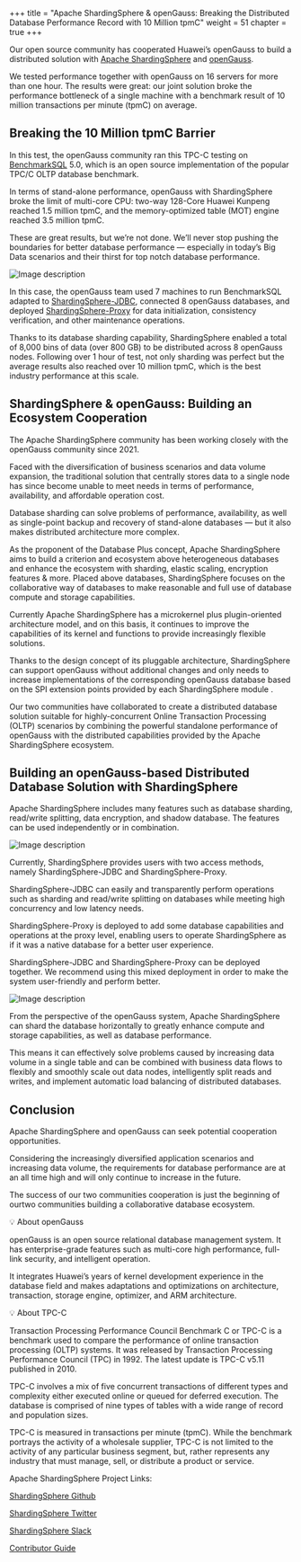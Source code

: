 +++ 
title = "Apache ShardingSphere & openGauss: Breaking the Distributed Database Performance Record with 10 Million tpmC"
weight = 51
chapter = true 
+++

Our open source community has cooperated Huawei’s openGauss to build a distributed solution with [Apache ShardingSphere](https://shardingsphere.apache.org/) and [openGauss](https://opengauss.org/en/).

We tested performance together with openGauss on 16 servers for more than one hour. The results were great: our joint solution broke the performance bottleneck of a single machine with a benchmark result of 10 million transactions per minute (tpmC) on average.


## Breaking the 10 Million tpmC Barrier
In this test, the openGauss community ran this TPC-C testing on [BenchmarkSQL](https://www.postgresql.org/message-id/CAGBW59f9q2Y4v-B3D8gje3xUsWz2Z-WaK9wYx4%3DhCY1zN%3D7%2BBQ%40mail.gmail.com) 5.0, which is an open source implementation of the popular TPC/C OLTP database benchmark.

In terms of stand-alone performance, openGauss with ShardingSphere broke the limit of multi-core CPU: two-way 128-Core Huawei Kunpeng reached 1.5 million tpmC, and the memory-optimized table (MOT) engine reached 3.5 million tpmC.

These are great results, but we’re not done. We’ll never stop pushing the boundaries for better database performance — especially in today’s Big Data scenarios and their thirst for top notch database performance.

![Image description](https://dev-to-uploads.s3.amazonaws.com/uploads/articles/tz0oyppd6vh7l1466ug5.png)

In this case, the openGauss team used 7 machines to run BenchmarkSQL adapted to [ShardingSphere-JDBC](https://shardingsphere.apache.org/document/current/en/overview/#shardingsphere-jdbc), connected 8 openGauss databases, and deployed [ShardingSphere-Proxy](https://shardingsphere.apache.org/document/current/en/overview/#shardingsphere-jdbc) for data initialization, consistency verification, and other maintenance operations.

Thanks to its database sharding capability, ShardingSphere enabled a total of 8,000 bins of data (over 800 GB) to be distributed across 8 openGauss nodes. Following over 1 hour of test, not only sharding was perfect but the average results also reached over 10 million tpmC, which is the best industry performance at this scale.


## ShardingSphere & openGauss: Building an Ecosystem Cooperation

The Apache ShardingSphere community has been working closely with the openGauss community since 2021.

Faced with the diversification of business scenarios and data volume expansion, the traditional solution that centrally stores data to a single node has since become unable to meet needs in terms of performance, availability, and affordable operation cost.

Database sharding can solve problems of performance, availability, as well as single-point backup and recovery of stand-alone databases — but it also makes distributed architecture more complex.

As the proponent of the Database Plus concept, Apache ShardingSphere aims to build a criterion and ecosystem above heterogeneous databases and enhance the ecosystem with sharding, elastic scaling, encryption features & more. Placed above databases, ShardingSphere focuses on the collaborative way of databases to make reasonable and full use of database compute and storage capabilities.

Currently Apache ShardingSphere has a microkernel plus plugin-oriented architecture model, and on this basis, it continues to improve the capabilities of its kernel and functions to provide increasingly flexible solutions.

Thanks to the design concept of its pluggable architecture, ShardingSphere can support openGauss without additional changes and only needs to increase implementations of the corresponding openGauss database based on the SPI extension points provided by each ShardingSphere module .

Our two communities have collaborated to create a distributed database solution suitable for highly-concurrent Online Transaction Processing (OLTP) scenarios by combining the powerful standalone performance of openGauss with the distributed capabilities provided by the Apache ShardingSphere ecosystem.


## Building an openGauss-based Distributed Database Solution with ShardingSphere
Apache ShardingSphere includes many features such as database sharding, read/write splitting, data encryption, and shadow database. The features can be used independently or in combination.

![Image description](https://dev-to-uploads.s3.amazonaws.com/uploads/articles/jq8uhm2w25yk8r3n8xvh.png)

Currently, ShardingSphere provides users with two access methods, namely ShardingSphere-JDBC and ShardingSphere-Proxy.

ShardingSphere-JDBC can easily and transparently perform operations such as sharding and read/write splitting on databases while meeting high concurrency and low latency needs.

ShardingSphere-Proxy is deployed to add some database capabilities and operations at the proxy level, enabling users to operate ShardingSphere as if it was a native database for a better user experience.

ShardingSphere-JDBC and ShardingSphere-Proxy can be deployed together. We recommend using this mixed deployment in order to make the system user-friendly and perform better.


![Image description](https://dev-to-uploads.s3.amazonaws.com/uploads/articles/nla348ta7qgxuwa8ghb6.png)

From the perspective of the openGauss system, Apache ShardingSphere can shard the database horizontally to greatly enhance compute and storage capabilities, as well as database performance.

This means it can effectively solve problems caused by increasing data volume in a single table and can be combined with business data flows to flexibly and smoothly scale out data nodes, intelligently split reads and writes, and implement automatic load balancing of distributed databases.


## Conclusion
Apache ShardingSphere and openGauss can seek potential cooperation opportunities.

Considering the increasingly diversified application scenarios and increasing data volume, the requirements for database performance are at an all time high and will only continue to increase in the future.

The success of our two communities cooperation is just the beginning of ourtwo communities building a collaborative database ecosystem.

💡 About openGauss

openGauss is an open source relational database management system. It has enterprise-grade features such as multi-core high performance, full-link security, and intelligent operation.

It integrates Huawei’s years of kernel development experience in the database field and makes adaptations and optimizations on architecture, transaction, storage engine, optimizer, and ARM architecture.

💡 About TPC-C

Transaction Processing Performance Council Benchmark C or TPC-C is a benchmark used to compare the performance of online transaction processing (OLTP) systems. It was released by Transaction Processing Performance Council (TPC) in 1992. The latest update is TPC-C v5.11 published in 2010.

TPC-C involves a mix of five concurrent transactions of different types and complexity either executed online or queued for deferred execution. The database is comprised of nine types of tables with a wide range of record and population sizes.

TPC-C is measured in transactions per minute (tpmC). While the benchmark portrays the activity of a wholesale supplier, TPC-C is not limited to the activity of any particular business segment, but, rather represents any industry that must manage, sell, or distribute a product or service.


Apache ShardingSphere Project Links:

[ShardingSphere Github](https://github.com/apache/shardingsphere/issues?page=1&q=is%3Aopen+is%3Aissue+label%3A%22project%3A+OpenForce+2022%22)

[ShardingSphere Twitter](https://twitter.com/ShardingSphere)

[ShardingSphere Slack](https://join.slack.com/t/apacheshardingsphere/shared_invite/zt-sbdde7ie-SjDqo9~I4rYcR18bq0SYTg)

[Contributor Guide](https://shardingsphere.apache.org/community/cn/involved/)
